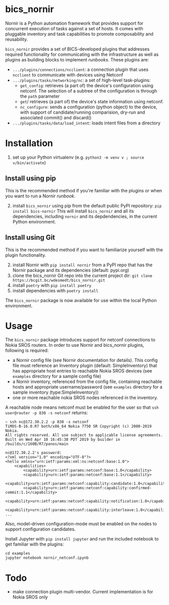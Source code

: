 # bics_nornir
Nornir is a Python automation framework that provides support for concurrent execution of tasks against a set of hosts. It comes with pluggable inventory and task capabilities to promote composability and reusability.

`bics_nornir` provides a set of BICS-developed plugins that addresses required functionality for communicating with the infrastructure as well as plugins as building blocks to implement _runbooks_. These plugins are:

- `.../plugins/connections/ncclient`: a connection plugin that uses `ncclient` to communicate with devices using Netconf
- `.../plugins/tasks/networking/nc`: a set of high-level task-plugins:
    - `get_config`: retrieves (a part of) the device's configuration using netconf. The selection of a subtree of the configuration is through the `path` parameter
    - `get`/ retrieves (a part of) the device's state information using netconf.
    - `nc_configure`: sends a configuration (python object) to the device, with support of candidate/running comparision, dry-run and associated commit() and discard()
- `.../plugins/tasks/data/load_intent`: loads intent files from a directory

# Installation
1. set up your Python virtualenv (e.g. `python3 -m venv v ; source v/bin/activate`)

## Install using pip
This is the recommended method if you're familiar with the plugins or when you want to run a Nornir _runbook_. 

2. install `bics_nornir` using pip from the default public PyPI repository:
    `pip install bics-nornir`
    This will install `bics_nornir` and all its dependencies, including `nornir` and its depdendencies, in the current Python environment.

## Install using Git
This is the recommended method if you want to familiarize yourself with the plugin functionality.

2. install Nornir with `pip install nornir` from a PyPI repo that has the Nornir package and its dependencies (default: pypi.org)
3. clone the bics_nornir Git repo into the current project dir: `git clone https://bcgit.bc/wdesmedt/bics_nornir.git`
4. install `poetry` with `pip install poetry`
5. install dependencies with `poetry install`

The `bics_nornir` package is now available for use within the local Python environment.

# Usage
The `bics_nornir` package introduces support for netconf connections to Nokia SROS routers. In order to use Nornir and bics_nornir plugins, following is required:

- a Nornir config file (see Nornir documentation for details). This config file must reference an Inventory plugin (default: SimpleInventory) that has appropriate host entries to reachable Nokia SROS devices (see `examples` directory for a sample config file)
- a Nornir inventory, referenced from the config file, containing reachable hosts and appropriate username/password (see `examples` directory for a sample inventory (type:SimpleInventory)) 
- one or more reachable nokia SROS nodes referenced in the inventory. 

A reachable node means netconf must be enabled for the user so that `ssh user@router -p 830 -s netconf` returns:

```
~ ssh nc@172.30.2.2 -p 830 -s netconf
TiMOS-B-16.0.R7 both/x86_64 Nokia 7750 SR Copyright (c) 2000-2019 Nokia.
All rights reserved. All use subject to applicable license agreements.
Built on Wed Apr 10 16:45:38 PDT 2019 by builder in /builds/c/160B/R7/panos/main

nc@172.30.2.2's password:
<?xml version="1.0" encoding="UTF-8"?>
<hello xmlns="urn:ietf:params:xml:ns:netconf:base:1.0">
    <capabilities>
        <capability>urn:ietf:params:netconf:base:1.0</capability>
        <capability>urn:ietf:params:netconf:base:1.1</capability>
        <capability>urn:ietf:params:netconf:capability:candidate:1.0</capability>
        <capability>urn:ietf:params:netconf:capability:confirmed-commit:1.1</capability>
        <capability>urn:ietf:params:netconf:capability:notification:1.0</capability>
        <capability>urn:ietf:params:netconf:capability:interleave:1.0</capability>
...
```

Also, model-driven configuration-mode must be enabled on the nodes to support configuration candidates.

Install Jupyter with `pip install jupyter` and run the included notebook to get familiar with the plugins:

```
cd examples
jupyter notebook nornir_netconf.ipynb
```

# Todo
- make connection plugin multi-vendor. Current implementation is for Nokia SROS only

